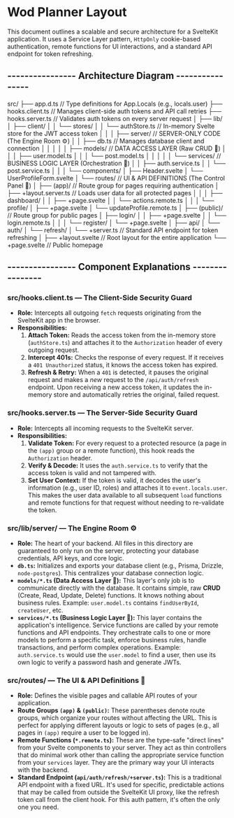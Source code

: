 # Wod Planner Layout

This document outlines a scalable and secure architecture for a SvelteKit application. It uses a Service Layer pattern, `HttpOnly` cookie-based authentication, remote functions for UI interactions, and a standard API endpoint for token refreshing.

## ---------------- Architecture Diagram ----------------

src/
├── app.d.ts // Type definitions for App.Locals (e.g., locals.user)
├── hooks.client.ts // Manages client-side auth tokens and API call retries
├── hooks.server.ts // Validates auth tokens on every server request
│
├── lib/
│ ├── client/
│ │ └── stores/
│ │ └── authStore.ts // In-memory Svelte store for the JWT access token
│ │
│ ├── server/ // SERVER-ONLY CODE (The Engine Room ⚙️)
│ │ ├── db.ts // Manages database client and connection
│ │ │
│ │ ├── models/ // DATA ACCESS LAYER (Raw CRUD 🧱)
│ │ │ ├── user.model.ts
│ │ │ └── post.model.ts
│ │ │
│ │ └── services/ // BUSINESS LOGIC LAYER (Orchestration 🧠)
│ │ ├── auth.service.ts
│ │ └── post.service.ts
│ │
│ └── components/
│ ├── Header.svelte
│ └── UserProfileForm.svelte
│
└── routes/ // UI & API DEFINITIONS (The Control Panel 🚦)
│
├── (app)/ // Route group for pages requiring authentication
│ ├── +layout.server.ts // Loads user data for all protected pages
│ │
│ ├── dashboard/
│ │ ├── +page.svelte
│ │ └── actions.remote.ts
│ │
│ └── profile/
│ ├── +page.svelte
│ └── updateProfile.remote.ts
│
├── (public)/ // Route group for public pages
│ ├── login/
│ │ ├── +page.svelte
│ │ └── login.remote.ts
│ │
│ └── register/
│ └── +page.svelte
│
├── api/
│ └── auth/
│ └── refresh/
│ └── +server.ts // Standard API endpoint for token refreshing
│
├── +layout.svelte // Root layout for the entire application
└── +page.svelte // Public homepage

## ---------------- Component Explanations ----------------

### src/hooks.client.ts — The Client-Side Security Guard

- **Role:** Intercepts all outgoing `fetch` requests originating from the SvelteKit app in the browser.
- **Responsibilities:**
  1. **Attach Token:** Reads the access token from the in-memory store (`authStore.ts`) and attaches it to the `Authorization` header of every outgoing request.
  2. **Intercept 401s:** Checks the response of every request. If it receives a `401 Unauthorized` status, it knows the access token has expired.
  3. **Refresh & Retry:** When a `401` is detected, it pauses the original request and makes a _new_ request to the `/api/auth/refresh` endpoint. Upon receiving a new access token, it updates the in-memory store and automatically retries the original, failed request.

### src/hooks.server.ts — The Server-Side Security Guard

- **Role:** Intercepts all incoming requests to the SvelteKit server.
- **Responsibilities:**
  1. **Validate Token:** For every request to a protected resource (a page in the `(app)` group or a remote function), this hook reads the `Authorization` header.
  2. **Verify & Decode:** It uses the `auth.service.ts` to verify that the access token is valid and not tampered with.
  3. **Set User Context:** If the token is valid, it decodes the user's information (e.g., user ID, roles) and attaches it to `event.locals.user`. This makes the user data available to all subsequent `load` functions and remote functions for that request without needing to re-validate the token.

### src/lib/server/ — The Engine Room ⚙️

- **Role:** The heart of your backend. All files in this directory are guaranteed to only run on the server, protecting your database credentials, API keys, and core logic.
- **`db.ts`:** Initializes and exports your database client (e.g., Prisma, Drizzle, `node-postgres`). This centralizes your database connection logic.
- **`models/*.ts` (Data Access Layer 🧱):** This layer's only job is to communicate directly with the database. It contains simple, raw **CRUD** (Create, Read, Update, Delete) functions. It knows nothing about business rules. Example: `user.model.ts` contains `findUserById`, `createUser`, etc.
- **`services/*.ts` (Business Logic Layer 🧠):** This layer contains the application's intelligence. Service functions are called by your remote functions and API endpoints. They orchestrate calls to one or more models to perform a specific task, enforce business rules, handle transactions, and perform complex operations. Example: `auth.service.ts` would use the `user.model` to find a user, then use its own logic to verify a password hash and generate JWTs.

### src/routes/ — The UI & API Definitions 🚦

- **Role:** Defines the visible pages and callable API routes of your application.
- **Route Groups `(app)` & `(public)`:** These parentheses denote route groups, which organize your routes without affecting the URL. This is perfect for applying different layouts or logic to sets of pages (e.g., all pages in `(app)` require a user to be logged in).
- **Remote Functions (`*.remote.ts`):** These are the type-safe "direct lines" from your Svelte components to your server. They act as thin controllers that do minimal work other than calling the appropriate service function from your `services` layer. They are the primary way your UI interacts with the backend.
- **Standard Endpoint (`api/auth/refresh/+server.ts`):** This is a traditional API endpoint with a fixed URL. It's used for specific, predictable actions that may be called from outside the SvelteKit UI proxy, like the refresh token call from the client hook. For this auth pattern, it's often the only one you need.
